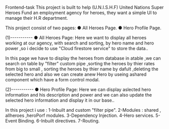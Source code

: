 Frontend-task 
This project is built to help (U.N.I.S.H.F) United Nations Super Heroes Fund an employment agency for heroes, they want a simple UI to manage their H.R department.

This project consist of two pages: ● All Heroes Page. ● Hero Profile Page.

(1)----------- 
● All Heroes Page: Here we want to display all heroes working at our agency, with search and sorting, by hero name and hero power ,so i decide to use "Cloud firestore service" to store the data..

In this page we have to display the heroes from database in atable ,we can search on table by "filter" custom pipe ,sorting the heroes by thier rates from big to small , sorting the heroes by thier name by dafult ,deleting the selected hero and also we can create anew Hero by useing ashared component which have a form control modal.

(2)----------- ● 
Hero Profile Page: Here we can display aslected hero information and his description and power and we can also update the selected hero information and display it in our base..

In this project i use : 
1-Inbuilt and custom "filter pipe". 
2-Modules : shared , allheroes ,heroPorf modules. 
3-Dependency Injection. 
4-Hero services. 
5-Event Binding. 
6-Inbuilt directives.
7-Routing.
